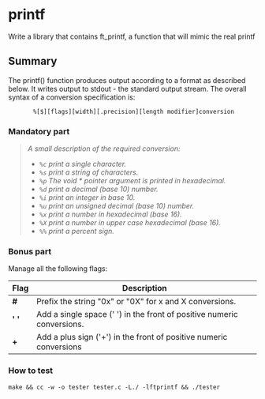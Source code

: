 # printf
Write a library that contains ft_printf, a function
that will mimic the real printf

## Summary 

The printf() function produces output according to a format as described below.
It writes output to stdout - the standard output stream. The overall syntax of a conversion specification is:

           %[$][flags][width][.precision][length modifier]conversion


### Mandatory part

> <i>A small description of the required conversion:
>
> - `%c` print a single character.
> - `%s` print a string of characters.
> - `%p` The void * pointer argument is printed in hexadecimal.
> - `%d` print a decimal (base 10) number.
> - `%i` print an integer in base 10.
> - `%u` print an unsigned decimal (base 10) number.
> - `%x` print a number in hexadecimal (base 16).
> - `%X` print a number in upper case hexadecimal (base 16).
> - `%%` print a percent sign.</i>

### Bonus part

Manage all the following flags:


| Flag  | Description 															 			|
|-------|-----------------------------------------------------------------------------------|
| **#** | Prefix the string "0x" or "0X" for x and X conversions.							|
|**' '**| Add a single space (' ') in the front of positive numeric conversions.																					|
| **+** | Add a plus sign ('+') in the front of positive numeric conversions

### How to test

```shell
make && cc -w -o tester tester.c -L./ -lftprintf && ./tester
```
